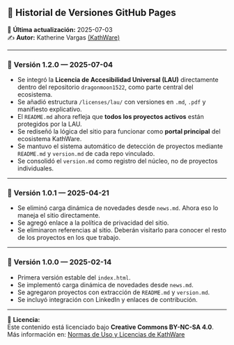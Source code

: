 ## 📌 Historial de Versiones GitHub Pages  

📅 **Última actualización:** 2025-07-03  
✍️ **Autor:** Katherine Vargas [(KathWare)](https://kathware.com.ar)  

---

### 🚀 **Versión 1.2.0 — 2025-07-04**  

- Se integró la **Licencia de Accesibilidad Universal (LAU)** directamente dentro del repositorio `dragonmoon1522`, como parte central del ecosistema.
- Se añadió estructura `/licenses/lau/` con versiones en `.md`, `.pdf` y manifiesto explicativo.
- El `README.md` ahora refleja que **todos los proyectos activos** están protegidos por la LAU.
- Se rediseñó la lógica del sitio para funcionar como **portal principal** del ecosistema KathWare.
- Se mantuvo el sistema automático de detección de proyectos mediante `README.md` y `version.md` de cada repo vinculado.
- Se consolidó el `version.md` como registro del núcleo, no de proyectos individuales.

---

### 🚀 **Versión 1.0.1 — 2025-04-21**  

- Se eliminó carga dinámica de novedades desde `news.md`. Ahora eso lo maneja el sitio directamente.
- Se agregó enlace a la política de privacidad del sitio.
- Se eliminaron referencias al sitio. Deberán visitarlo para conocer el resto de los proyectos en los que trabajo.

---

### 🚀 **Versión 1.0.0 — 2025-02-14**  

- Primera versión estable del `index.html`.
- Se implementó carga dinámica de novedades desde `news.md`.
- Se agregaron proyectos con extracción de `README.md` y `version.md`.
- Se incluyó integración con LinkedIn y enlaces de contribución.

---

📜 **Licencia:**  
Este contenido está licenciado bajo **Creative Commons BY-NC-SA 4.0**.  
Más información en: [Normas de Uso y Licencias de KathWare](https://kathware.com.ar/normas-de-uso-y-licencias-de-kathware/)
